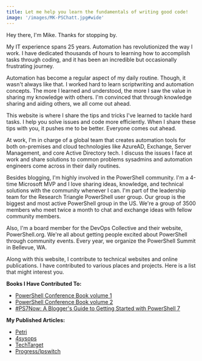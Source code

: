 ```yaml
---
title: Let me help you learn the fundamentals of writing good code!
image: '/images/MK-PSChatt.jpg#wide'
---
```

Hey there, I'm Mike. Thanks for stopping by.

My IT experience spans 25 years. Automation has revolutionized the way I work. I have dedicated thousands of hours to learning how to accomplish tasks through coding, and it has been an incredible but occasionally frustrating journey.

Automation has become a regular aspect of my daily routine. Though, it wasn't always like that. I worked hard to learn scriptwriting and automation concepts. The more I learned and understood, the more I saw the value in sharing my knowledge with others. I'm convinced that through knowledge sharing and aiding others, we all come out ahead.

This website is where I share the tips and tricks I've learned to tackle hard tasks. I help you solve issues and code more efficiently. When I share these tips with you, it pushes me to be better. Everyone comes out ahead.

At work, I'm in charge of a global team that creates automation tools for both on-premises and cloud technologies like AzureAD, Exchange, Server Management, and core Active Directory tech. I discuss the issues I face at work and share solutions to common problems sysadmins and automation engineers come across in their daily routines.

Besides blogging, I'm highly involved in the PowerShell community. I'm a 4-time Microsoft MVP and I love sharing ideas, knowledge, and technical solutions with the community whenever I can. I'm part of the leadership team for the Research Triangle PowerShell user group. Our group is the biggest and most active PowerShell group in the US. We're a group of 3500 members who meet twice a month to chat and exchange ideas with fellow community members.

Also, I'm a board member for the DevOps Collective and their website, PowerShell.org. We're all about getting people excited about PowerShell through community events. Every year, we organize the PowerShell Summit in Bellevue, WA.

Along with this website, I contribute to technical websites and online publications. I have contributed to various places and projects. Here is a list that might interest you.


**Books I Have Contributed To:**

- [PowerShell Conference Book volume 1](https://leanpub.com/powershell-conference-book?ref=commandline.ninja)
- [PowerShell Conference Book volume 2](https://leanpub.com/psconfbook2?ref=commandline.ninja)
- [#PS7Now: A Blogger's Guide to Getting Started with PowerShell 7](https://leanpub.com/ps7now?ref=commandline.ninja)

**My Published Articles:**

- [Petri](https://petri.com/author/mike-kanakos/)
- [4sysops](https://4sysops.com/members/mkanakos/)
- [TechTarget](https://www.techtarget.com/contributor/Mike-Kanakos)
- [Progress/Ipswitch](https://www.ipswitch.com/blog/author/mike-kanakos)
